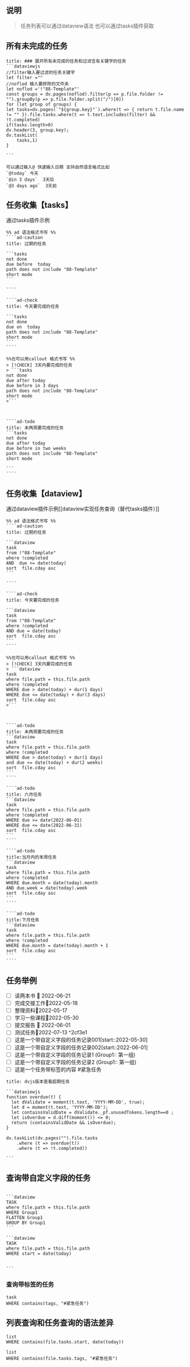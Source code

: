 ---
---

## 说明
> 任务列表可以通过dataview语法 也可以通过tasks插件获取

## 所有未完成的任务

````ad-col2
title: ### 展开所有未完成的任务和过滤含有关键字的任务
```dataviewjs
//filter输入要过滤的任务关键字
let filter =""
//noflod 输入要排除的文件夹
let noflod ='!"88-Template"'
const groups = dv.pages(noflod).filter(p => p.file.folder != "").groupBy(p => p.file.folder.split("/")[0])
for (let group of groups) {
let tasks=dv.pages(`"${group.key}"`).where(t => { return t.file.name != "" }).file.tasks.where(t => t.text.includes(filter) && !t.completed)
if(tasks.length>0)
dv.header(3, group.key);
dv.taskList(
    tasks,1)
}

```
````

```ad-tip
可以通过输入@ 快速输入日期 支持自然语言格式比如
`@today` 今天
`@in 3 days`  3天后
`@3 days ago`  3天前
```


## 任务收集【tasks】
通过tasks插件示例
`````ad-flex
%% ad 语法格式书写 %%
````ad-caution
title: 过期的任务

```tasks
not done
due before  today
path does not include "88-Template"
short mode
```

````

````ad-check
title: 今天要完成的任务

```tasks
not done
due on  today 
path does not include "88-Template"
short mode
```
````
`````

`````ad-flex
%%也可以用callout 格式书写 %%
> [!CHECK] 3天内要完成的任务
> ```tasks
not done 
due after today
due before in 3 days 
path does not include "88-Template"
short mode
>```



````ad-todo
title: 未两周要完成的任务
```tasks
not done 
due after today
due before in two weeks
path does not include "88-Template"
short mode

```
````

`````



## 任务收集【dataview】
通过dataview插件示例[[dataview实现任务查询（替代tasks插件）]]
`````ad-flex
%% ad 语法格式书写 %%
````ad-caution
title: 过期的任务

```dataview
task
from !"88-Template"
where !completed
AND  due <= date(today)
sort  file.cday asc
```

````

````ad-check
title: 今天要完成的任务

```dataview
task
from !"88-Template"
where !completed
AND due = date(today)
sort  file.cday asc
```
````
`````

`````ad-flex
%%也可以用callout 格式书写 %%
> [!CHECK] 3天内要完成的任务
> ```dataview
task
where file.path = this.file.path 
where !completed
WHERE due > date(today) + dur(1 days)
WHERE due <= date(today) + dur(3 days)
sort  file.cday asc
>```



````ad-todo
title: 未两周要完成的任务
```dataview
task
where file.path = this.file.path 
where !completed
WHERE due > date(today) + dur(1 days)
and due <= date(today) + dur(2 weeks)
sort  file.cday asc
```
````

`````

`````ad-flex
````ad-todo
title: 六月任务
```dataview
task
where file.path = this.file.path 
where !completed
WHERE due >= date(2022-06-01) 
WHERE due <= date(2022-06-31) 
sort  file.cday asc
```
````

````ad-todo
title:当月内的本周任务
```dataview
task
where file.path = this.file.path 
where !completed
WHERE due.month = date(today).month 
AND due.week = date(today).week
sort  file.cday asc
```
````

````ad-todo
title:下月任务
```dataview
task
where file.path = this.file.path 
where !completed
WHERE due.month = date(today).month + 1 
sort  file.cday asc
```
````
`````


## 任务举例
- [ ] 读两本书 📅 2022-06-21
- [ ] 完成交接工作📅2022-05-18 
- [ ] 整理资料📅2022-05-17 
- [ ] 学习一些课程📅2022-05-30
- [ ] 提交报告 📅 2022-06-01 
- [ ] 测试任务📅2022-07-13 ^2cf3e1
- [ ] 这是一个带自定义字段的任务记录001[start::2022-05-30]
- [ ] 这是一个带自定义字段的任务记录002[start::2022-06-01]
- [ ] 这是一个带自定义字段的任务记录1 (Group1::  第一组) 
- [ ] 这是一个带自定义字段的任务记录2 (Group1::  第一组) 
- [ ] 这是一个任务带标签的内容 #紧急任务
````ad-example
title: dvjs版本查看超期任务

```dataviewjs
function overdue(t) {
  let dValidate = moment(t.text, 'YYYY-MM-DD', true);
  let d = moment(t.text, 'YYYY-MM-DD');
  let containsValidDate = dValidate._pf.unusedTokens.length==0 ;
  let isOverdue = d.diff(moment()) <= 0;
  return (containsValidDate && isOverdue);
}

dv.taskList(dv.pages("").file.tasks
	.where (t => overdue(t))
	.where (t => !t.completed))

```
````

## 查询带自定义字段的任务
````ad-flex

```dataview
TASK 
where file.path = this.file.path  
WHERE Group1 
FLATTEN Group1 
GROUP BY Group1 
```

```dataview
TASK
where file.path = this.file.path  
WHERE start = date(today)


```
````

### 查询带标签的任务

```dataview
task
WHERE contains(tags, "#紧急任务")
```

## 列表查询和任务查询的语法差异
```dataview
list
WHERE contains(file.tasks.start, date(today))
```

```dataview
list
WHERE contains(file.tasks.tags, "#紧急任务")
```

